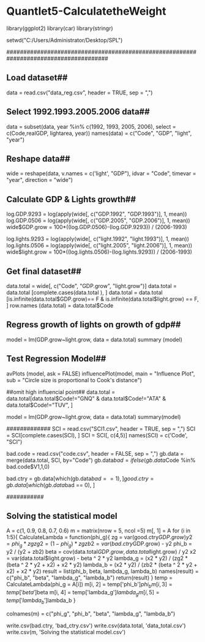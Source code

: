 # Quantlet5-CalculatetheWeight
library(ggplot2)
library(car)
library(stringr)

setwd("C:/Users/Administrator/Desktop/SPL")

######################################################################################
## Load dataset##
data = read.csv("data_reg.csv", 
                header = TRUE, sep = ",")

## Select 1992.1993.2005.2006 data##
data = subset(data,
              year %in% c(1992, 1993, 2005, 2006),
              select = c(Code,realGDP, lightarea, year))
names(data) = c("Code", "GDP", "light", "year")

## Reshape data##
wide = reshape(data, 
               v.names = c('light', "GDP"), 
               idvar = "Code",
               timevar = "year", 
               direction = "wide")

## Calculate GDP & Lights growth##
log.GDP.9293  = log(apply(wide[, c("GDP.1992", "GDP.1993")], 1, mean))
log.GDP.0506  = log(apply(wide[, c("GDP.2005", "GDP.2006")], 1, mean))
wide$GDP.grow = 100*((log.GDP.0506)-(log.GDP.9293)) / (2006-1993)

log.lights.9293 = log(apply(wide[, c("light.1992", "light.1993")], 1, mean))
log.lights.0506 = log(apply(wide[, c("light.2005", "light.2006")], 1, mean))
wide$light.grow = 100*((log.lights.0506)-(log.lights.9293)) / (2006-1993)


## Get final dataset##
data.total = wide[, c("Code", "GDP.grow", "light.grow")]
data.total = data.total [complete.cases(data.total ), ]
data.total = data.total [is.infinite(data.total$GDP.grow)== F &
                           is.infinite(data.total$light.grow) == F, ]
row.names (data.total) = data.total$Code

## Regress growth of lights on growth of gdp##

model = lm(GDP.grow~light.grow, data = data.total)
summary (model)

## Test Regression Model##
avPlots (model, ask = FALSE)
influencePlot(model, 
              main = "Influence Plot",
              sub  = "Circle size is proportional to Cook's distance")

##omit high influencial point##
data.total = data.total[data.total$Code!="GNQ" &
                          data.total$Code!="ATA" &
                          data.total$Code!="TUV", ]

model = lm(GDP.grow~light.grow, data = data.total)
summary(model)


#############
SCI = read.csv("SCI1.csv", header = TRUE, sep = ",")
SCI = SCI[complete.cases(SCI), ]
SCI = SCI[, c(4,5)]
names(SCI) = c('Code', "SCI")

bad.code = read.csv("code.csv", header = FALSE, sep = ",")
gb.data = merge(data.total, SCI, by="Code")
gb.data$bad = ifelse(gb.data$Code %in% bad.code$V1,1,0)

bad.ctry = gb.data[which(gb.data$bad == 1), ]
good.ctry = gb.data[which(gb.data$bad == 0), ]

###########
## Solving the statistical model
A = c(1, 0.9, 0.8, 0.7, 0.6)
m = matrix(nrow = 5, ncol =5)
m[, 1] = A
for (i in 1:5){
  CalculateLambda = function(phi_g){ 
    zg       = var(good.ctry$GDP.grow)
    y2       = phi_g * zg
    zg2      = (1 - phi_g) * zg
    zb2      = var(bad.ctry$GDP.grow) - y2
    phi_b    = y2 / (y2 + zb2)
    beta     = cov(data.total$GDP.grow,data.total$light.grow) / y2
    x2       = var(data.total$light.grow) - beta ^ 2 * y2
    lambda_g = (x2 * y2) / (zg2 * (beta ^ 2 * y2 + x2) + x2 * y2)
    lambda_b = (x2 * y2) / (zb2 * (beta ^ 2 * y2 + x2) + x2 * y2)
    result   = list(phi_b, beta, lambda_g, lambda_b)
    names(result) = c("phi_b", "beta", "lambda_g", "lambda_b")
    return(result)
  }
  temp    = CalculateLambda(phi_g = A[i])
  m[i, 2] = temp['phi_b']$phi_b
  m[i, 3] = temp['beta']$beta
  m[i, 4] = temp['lambda_g']$lambda_g
  m[i, 5] = temp['lambda_b']$lambda_b
}  

colnames(m) = c("phi_g", "phi_b", "beta", "lambda_g", "lambda_b")

write.csv(bad.ctry, 'bad_ctry.csv')
write.csv(data.total, 'data_total.csv')
write.csv(m, 'Solving the statistical model.csv')

